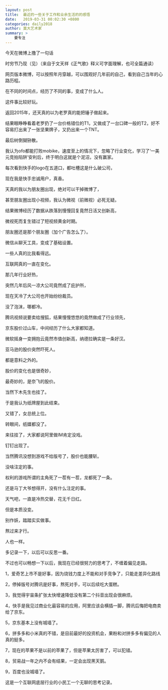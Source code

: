 ```yaml
---
layout: post
title:  最近的一些关于工作和业余生活的的感悟
date:   2019-03-31 00:02:30 +0800
categories: daily2018 
author: 莫大艺术家
summary: >
    要专注
---
```


今天在微博上撸了一句话

时穷节乃现（见）（来自于文天祥《正气歌》释义可字面理解，也可全篇通读）

网页版本微博，可以按照年月穿越，可以围观好几年前的自己，看到自己当年的心路历程。

在不同的时间点，经历了不同的事，变成了什么人。

这件事比较好玩。


返回2015年，还天真的以为老罗真的能把锤子做起来。

结果眼睁睁看着老罗扔了一台价格错位的T1，又做成了一台口碑一般的T2，好不容易打出来了一张坚果牌子，又扔出来一个TNT。

最后树倒猢狲散。


我认为ofo都能打败mobike，速度至上的情况下，忽略了行业变化，学习了‘一美元竞拍陷阱’安利后，终于明白这就是个泥沼，没有赢家。

每次看到快手的logo在五道口，都吐槽这是什么破公司，

现在我是快手忠诚用户，真香。


天真的我以为朋友圈出现，绝对可以干掉微博了，

甚至朋友圈出现小视频，我认为微视（前微视）必死无疑。


结果微博经历了数据从跌落到慢慢回复竟然日活又创新高，

微视死而复生错过了短视频黄金时期。

朋友圈还是那个朋友圈（加个广告怎么了）。


微信从聊天工具，变成了基础设置。


一些人真的比我看得远。

互联网真的一直在变化。


那几年行业好热，

突然几年后风一凉大公司竟然成了庇护所，

现在天冷了大公司也开始纷纷裁员。

没了泡沫，哪都冷。


腾讯视频说要卖给搜狐，结果慢慢悠悠的竟然做成了行业领先，

京东股价过山车，中间经历了什么大家都知道。

微软摇身一变拥抱云竟然市值创新高，纳德拉确实是一条好汉。

亚马逊的股价突然吓死人。

都是意料之外的。

股价的变化也是很奇妙，

最奇妙的，是奈飞的股价。



当然下木先生也挂了。

于是我认为纸牌屋到此结束。

又错了，女总统上位。


转眼间，纸媒都没了。


来往挂了，大家都说阿里做IM肯定没戏。

钉钉出现了。

当然腾讯没想到游戏不给版号了，股价也能腰斩。

没啥注定的事。

权利的游戏所谓的主角死了一茬有一茬，龙都死了一条。

还是马丁大爷想得开，没有什么注定的事。


天气吧，一直是冷热交替，花无千日红。

但是本质没变。

别作妖，踏踏实实做事。

熬过来才行。

人也一样。



多记录一下，以后可以反思一番。



不过也可以畅想一下以后，我现在已经很努力的思考了，不缠着偏见走路。



1，爱奇艺上市不是好事，因为烧钱力度上不能和对手竞争了，只能走差异化路线

2，停掉版号对腾讯是好事，熬死对手，可以后续吃大蛋糕。

3，我觉得宇宙条扩张太快增速降低没有第二个抖音出现会很麻烦。

4，快手是我见过商业化最容易的应用，阿里应该会横插一脚，腾讯后悔把电商卖给了京东。

5，京东基本上没有城墙了。

6，拼多多和小米真的不错，是目前最好的投资机会，果粉和对拼多多有偏见的人真的挺多。

7，现在的苹果不是以前的苹果了，但是苹果太厉害了，可以犯错。

8，贸易战一年之内不会有结果，一定会出现黑天鹅。

9，百度也没城墙了。



这是一个互联网底层行业的小民工一个无聊的思考记录。



